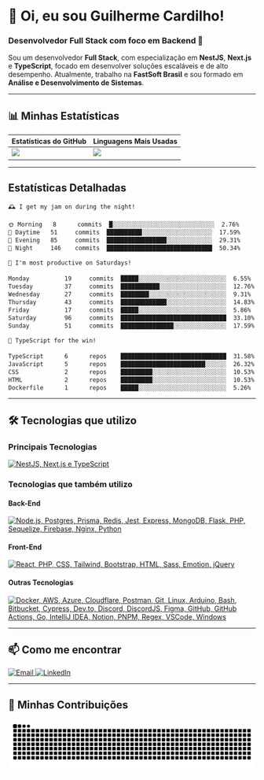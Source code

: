 # 👋 Oi, eu sou Guilherme Cardilho!

### Desenvolvedor Full Stack com foco em Backend 🚀

Sou um desenvolvedor **Full Stack**, com especialização em **NestJS**, **Next.js** e **TypeScript**, focado em desenvolver soluções escaláveis e de alto desempenho. Atualmente, trabalho na **FastSoft Brasil** e sou formado em **Análise e Desenvolvimento de Sistemas**.

---

## 📊 Minhas Estatísticas

| Estatísticas do GitHub | Linguagens Mais Usadas |
|------------------------|------------------------|
| <img src="https://github-readme-stats-azure-kappa.vercel.app/api?username=guicardilho&locale=pt-BR&hide_rank=true&rank_icon=github&show_icons=true&include_all_commits=true&hide=stars,issues,contribs&show=prs_merged&api_domain=https://github-readme-stats-azure-kappa.vercel.app&theme=dark" width="650"/> | <img src="https://github-readme-stats.vercel.app/api/top-langs/?username=guicardilho&layout=compact&theme=dark&include_all_commits=true&locale=pt-BR" width="340"/> |


---

## Estatísticas Detalhadas

<!-- README-STATS:START -->

```
🕰️ I get my jam on during the night!

🌞 Morning  	8      commits	█░░░░░░░░░░░░░░░░░░░░░░░░░░░░░	2.76%
🌆 Daytime  	51     commits	██████████░░░░░░░░░░░░░░░░░░░░	17.59%
🌃 Evening  	85     commits	█████████████████░░░░░░░░░░░░░	29.31%
🌙 Night    	146    commits	██████████████████████████████	50.34%
```

```
📅 I'm most productive on Saturdays!

Monday      	19     commits	█████░░░░░░░░░░░░░░░░░░░░░░░░░	6.55%
Tuesday     	37     commits	███████████░░░░░░░░░░░░░░░░░░░	12.76%
Wednesday   	27     commits	████████░░░░░░░░░░░░░░░░░░░░░░	9.31%
Thursday    	43     commits	█████████████░░░░░░░░░░░░░░░░░	14.83%
Friday      	17     commits	█████░░░░░░░░░░░░░░░░░░░░░░░░░	5.86%
Saturday    	96     commits	██████████████████████████████	33.10%
Sunday      	51     commits	███████████████░░░░░░░░░░░░░░░	17.59%
```

```
🧪 TypeScript for the win!

TypeScript  	6      repos	██████████████████████████████	31.58%
JavaScript  	5      repos	████████████████████████░░░░░░	26.32%
CSS         	2      repos	█████████░░░░░░░░░░░░░░░░░░░░░	10.53%
HTML        	2      repos	█████████░░░░░░░░░░░░░░░░░░░░░	10.53%
Dockerfile  	1      repos	█████░░░░░░░░░░░░░░░░░░░░░░░░░	5.26%
```

<!-- README-STATS:END -->

---

## 🛠️ Tecnologias que utilizo

### **Principais Tecnologias**
[![NestJS, Next.js e TypeScript](https://skillicons.dev/icons?i=nestjs,nextjs,typescript&theme=dark)](https://skillicons.dev)

### **Tecnologias que também utilizo**

#### **Back-End**
[![Node.js, Postgres, Prisma, Redis, Jest, Express, MongoDB, Flask, PHP, Sequelize, Firebase, Nginx, Python](https://skillicons.dev/icons?i=nodejs,postgres,prisma,redis,jest,express,mongodb,flask,php,sequelize,firebase,nginx,py&theme=dark)](https://skillicons.dev)

#### **Front-End**
[![React, PHP, CSS, Tailwind, Bootstrap, HTML, Sass, Emotion, jQuery](https://skillicons.dev/icons?i=react,php,css,tailwind,bootstrap,html,sass,emotion,jquery&theme=dark)](https://skillicons.dev)

#### **Outras Tecnologias**
[![Docker, AWS, Azure, Cloudflare, Postman, Git, Linux, Arduino, Bash, Bitbucket, Cypress, Dev.to, Discord, DiscordJS, Figma, GitHub, GitHub Actions, Go, IntelliJ IDEA, Notion, PNPM, Regex, VSCode, Windows](https://skillicons.dev/icons?i=docker,aws,azure,cloudflare,postman,git,linux,arduino,bash,bitbucket,cypress,devto,discord,discordjs,figma,github,githubactions,go,idea,notion,pnpm,regex,vscode,windows&theme=dark)](https://skillicons.dev)

---

## 📫 Como me encontrar

<p align="start">
  <a href="mailto:gui_cardilho@hotmail.com">
    <img src="https://img.shields.io/badge/-Email-%23333?style=for-the-badge&logo=gmail&logoColor=white" alt="Email">
  </a>
  <a href="https://www.linkedin.com/in/guilherme-cardilho" target="_blank">
    <img src="https://img.shields.io/badge/-LinkedIn-%230077B5?style=for-the-badge&logo=linkedin&logoColor=white" alt="LinkedIn">
  </a>
</p>

---

## 🐍 Minhas Contribuições

<picture>
  <source media="(prefers-color-scheme: dark)" srcset="https://raw.githubusercontent.com/GuiCardilho/GuiCardilho/output/github-snake-dark.svg" />
  <source media="(prefers-color-scheme: light)" srcset="https://raw.githubusercontent.com/GuiCardilho/GuiCardilho/output/github-snake.svg" />
  <img alt="github-snake" src="https://raw.githubusercontent.com/GuiCardilho/GuiCardilho/output/github-snake.svg" />
</picture>
